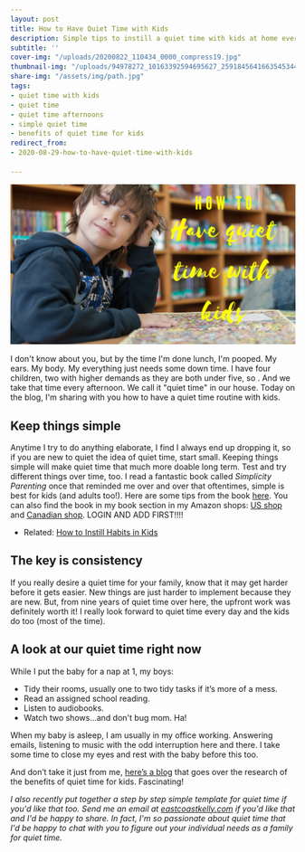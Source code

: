 ```yaml
---
layout: post
title: How to Have Quiet Time with Kids
description: Simple tips to instill a quiet time with kids at home every day.
subtitle: ''
cover-img: "/uploads/20200822_110434_0000_compress19.jpg"
thumbnail-img: "/uploads/94978272_10163392594695627_2591845641663545344_o.jpg"
share-img: "/assets/img/path.jpg"
tags:
- quiet time with kids
- quiet time
- quiet time afternoons
- simple quiet time
- benefits of quiet time for kids
redirect_from:
- 2020-08-29-how-to-have-quiet-time-with-kids

---
```

![A kid sitting at the table thinking.](/uploads/quiettime.jpg "quiettime")

I don't know about you, but by the time I'm done lunch, I'm pooped. My ears. My body. My everything just needs some down time. I have four children, two with higher demands as they are both under five, so . And we take that time every afternoon. We call it "quiet time" in our house. Today on the blog, I'm sharing with you how to have a quiet time routine with kids.

## Keep things simple

Anytime I try to do anything elaborate, I find I always end up dropping it, so if you are new to quiet the idea of quiet time, start small. Keeping things simple will make quiet time that much more doable long term. Test and try different things over time, too. I read a fantastic book called _Simplicity Parenting_ once that reminded me over and over that oftentimes, simple is best for kids (and adults too!). Here are some tips from the book [here](https://designformankind.com/2018/05/simplicity-parenting/). You can also find the book in my book section in my Amazon shops: [US shop](www.amazon.com/shop/simplehomemom) and [Canadian shop](www.amazon.ca/shop/simplehomemom). LOGIN AND ADD FIRST!!!!

* Related: [How to Instill Habits in Kids](https://www.simplehomemom.com/how-to-instill-habits-in-kids/)

## The key is consistency

If you really desire a quiet time for your family, know that it may get harder before it gets easier. New things are just harder to implement because they are new. But, from nine years of quiet time over here, the upfront work was definitely worth it! I really look forward to quiet time every day and the kids do too (most of the time).

## A look at our quiet time right now

While I put the baby for a nap at 1, my boys:

* Tidy their rooms, usually one to two tidy tasks if it’s more of a mess.
* Read an assigned school reading.
* Listen to audiobooks.
* Watch two shows…and don't bug mom. Ha!

When my baby is asleep, I am usually in my office working. Answering emails, listening to music with the odd interruption here and there. I take some time to close my eyes and rest with the baby before this too.

And don’t take it just from me, [here’s a blog](https://blog.outschool.com/quiet-time-benefits/) that goes over the research of the benefits of quiet time for kids. Fascinating!

_I also recently put together a step by step simple template for quiet time if you'd like that too. Send me an email at_ [_eastcoastkelly.com_](http://eastcoastkelly.com/) _if you'd like that and I'd be happy to share. In fact, I'm so passionate about quiet time that I'd be happy to chat with you to figure out your individual needs as a family for quiet time._